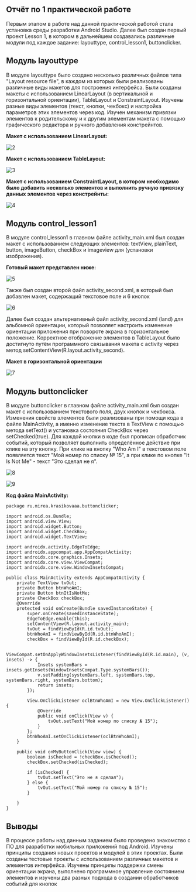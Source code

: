 **Отчёт по 1 практической работе**
----
Первым этапом в работе над данной практической работой стала установка среды разработки Android Studio. Далее был создан первый проект Lesson 1, в котором в дальнейшем создавались различные модули под каждое задание: layouttype, control_lesson1, buttonclicker.

Модуль layouttype
--
В модуле layouttype было создано несколько различных файлов типа "Layout resource file", в каждом из которых были реализованы различные виды макетов для построения интерфейса. Были созданы макеты с использованием LinearLayout (в вертикальной и горизонтальной ориентации), TableLayout и ConstraintLayout. Изучены разные виды элементов (текст, кнопки, чекбокс) и настройка параметров этих элементов через код. Изучен механизм привязки элементов к родительскому и к другим элементам макета с помощью графического редактора и ручного добавления констрейнтов.

**Макет с использованием LinearLayout:**

![2](https://github.com/user-attachments/assets/57209e37-bc8e-4aae-8798-83044441e8da)

**Макет с использованием TableLayout:**

![3](https://github.com/user-attachments/assets/091c0164-8467-4247-8ada-16253efa1eda)

**Макет с использованием ConstraintLayout, в котором необходимо было добавить несколько элементов и выполнить ручную привязку данных элементов через констрейнты:**

![4](https://github.com/user-attachments/assets/2bcc33a1-0d41-432c-954e-625350349bb6)

Модуль control_lesson1
--
В модуле control_lesson1 в главном файле activity_main.xml был создан макет с использованием следующих элементов: textView, plainText, button, imageButton, checkBox и imageview для (установки изображения).

**Готовый макет представлен ниже:**

![5](https://github.com/user-attachments/assets/fc6e51ca-e9b4-4d31-9028-86c653dc49e8)

Также был создан второй файл activity_second.xml, в который был добавлен макет, содержащий текстовое поле и 6 кнопок

![6](https://github.com/user-attachments/assets/36352328-5216-4a52-a85c-fe021f3a28fc)

Далее был создан альтернативный файл activity_second.xml (land) для альбомной ориентации, который позволяет настроить изменение ориентации приложения при повороте экрана в горизонтальное положение. Корректное отображение элементов в TableLayout было достигнуто путём программного связывания макета с activity через метод setContentView(R.layout.activity_second).

**Макет в горизонтальной ориентации**

![7](https://github.com/user-attachments/assets/07c65fa7-bc0f-4386-b1ca-9e98c7531eaf)

Модуль buttonclicker
--
В модуле buttonclicker в главном файле activity_main.xml был создан макет с использованием текстового поля, двух кнопок и чекбокса. Изменения свойств элементов были реализованы при помощи кода в файле MainActivity, а именно изменение текста в TextView с помощью метода setText() и установка состояния CheckBox через setChecked(true). Для каждой кнопки в коде был прописан обработчик событий, который позволяет выполнить определённое действие при клике на эту кнопку. При клике на кнопку "Who Am I" в текстовом поле появляется текст "Мой номер по списку № 15", а при клике по кнопке "It Is Not Me" - текст "Это сделал не я". 

![8](https://github.com/user-attachments/assets/fda70124-d7f9-4ce2-9b68-377302066676)

![9](https://github.com/user-attachments/assets/c168ef19-4a36-4766-802e-21817d3b0b28)

**Код файла MainActivity:**

```
package ru.mirea.krasikovaaa.buttonclicker;

import android.os.Bundle;
import android.view.View;
import android.widget.Button;
import android.widget.CheckBox;
import android.widget.TextView;

import androidx.activity.EdgeToEdge;
import androidx.appcompat.app.AppCompatActivity;
import androidx.core.graphics.Insets;
import androidx.core.view.ViewCompat;
import androidx.core.view.WindowInsetsCompat;

public class MainActivity extends AppCompatActivity {
    private TextView tvOut;
    private Button btnWhoAmI;
    private Button btnItIsNotMe;
    private CheckBox checkBox;
    @Override
    protected void onCreate(Bundle savedInstanceState) {
        super.onCreate(savedInstanceState);
        EdgeToEdge.enable(this);
        setContentView(R.layout.activity_main);
        tvOut = findViewById(R.id.tvOut);
        btnWhoAmI = findViewById(R.id.btnWhoAmI);
        checkBox = findViewById(R.id.checkBox);

        ViewCompat.setOnApplyWindowInsetsListener(findViewById(R.id.main), (v, insets) -> {
            Insets systemBars = insets.getInsets(WindowInsetsCompat.Type.systemBars());
            v.setPadding(systemBars.left, systemBars.top, systemBars.right, systemBars.bottom);
            return insets;
        });

        View.OnClickListener oclBtnWhoAmI = new View.OnClickListener() {
            @Override
            public void onClick(View v) {
                tvOut.setText("Мой номер по списку № 15");
            }
        };
        btnWhoAmI.setOnClickListener(oclBtnWhoAmI);
    }

    public void onMyButtonClick(View view) {
        boolean isChecked = !checkBox.isChecked();
        checkBox.setChecked(isChecked);

        if (isChecked) {
            tvOut.setText("Это не я сделал");
        } else {
            tvOut.setText("Мой номер по списку № 15");
        }

    }
}
```
Выводы
---
В процессе работы над данным заданием было проведено знакомство с ПО для разработки мобильных приложений под Android. Изучены принципы создания новых проектов и модулей в этих проектах. Были созданы тестовые проекты с использованием различных макетов и элементов интерфейса. Изучены принципы поддержки смены ориентации экрана, выполнено программное управление состоянием элементов и изучены два разных подхода в создании обработчиков событий для кнопок
